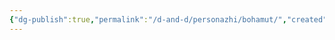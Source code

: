 ```yaml
---
{"dg-publish":true,"permalink":"/d-and-d/personazhi/bohamut/","created":"2024-01-08T21:21:55.888+04:00","updated":"2024-01-08T21:53:08.335+04:00"}
---
```


